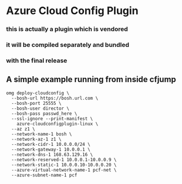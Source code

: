 # Azure Cloud Config Plugin

### this is actually a plugin which is vendored
### it will be compiled separately and bundled
### with the final release


## A simple example running from inside cfjump
```
omg deploy-cloudconfig \
  --bosh-url https://bosh.url.com \
  --bosh-port 25555 \
  --bosh-user director \
  --bosh-pass passwd_here \
  --ssl-ignore --print-manifest \
    azure-cloudconfigplugin-linux \
  --az z1 \
  --network-name-1 bosh \
  --network-az-1 z1 \
  --network-cidr-1 10.0.0.0/24 \
  --network-gateway-1 10.0.0.1 \
  --network-dns-1 168.63.129.16 \
  --network-reserved-1 10.0.0.1-10.0.0.9 \
  --network-static-1 10.0.0.10-10.0.0.20 \
  --azure-virtual-network-name-1 pcf-net \
  --azure-subnet-name-1 pcf

```
